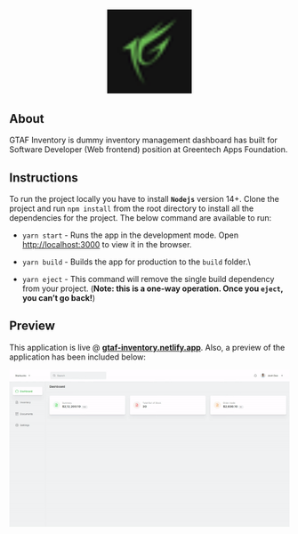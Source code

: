 #

<p align="center">
  <img src="/public/logo512.png" width="30%">
</p>

## About

GTAF Inventory is dummy inventory management dashboard has built for Software Developer (Web frontend) position at Greentech Apps Foundation.

## Instructions

To run the project locally you have to install **`Nodejs`** version 14+. Clone the project and run `npm install` from the root directory to install all the dependencies for the project. The below command are available to run:

- `yarn start` - Runs the app in the development mode. Open [http://localhost:3000](http://localhost:3000) to view it in the browser.

- `yarn build` - Builds the app for production to the `build` folder.\

- `yarn eject` - This command will remove the single build dependency from your project. (**Note: this is a one-way operation. Once you `eject`, you can’t go back!**)

## Preview

This application is live @ **[gtaf-inventory.netlify.app](https://gtaf-inventory.netlify.app/)**. Also, a preview of the application has been included below:

<p align="center">
  <img src="screenshot.gif" alt="GTAF inventory Preview" title="GTAF inventory Preview">
</p>
